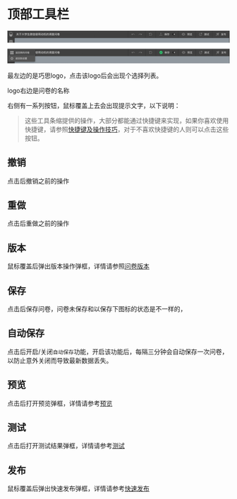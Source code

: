# 顶部工具栏

<img src='./images/navbar.png'>

最左边的是巧思logo，点击该logo后会出现个选择列表。

logo右边是问卷的名称

右侧有一系列按钮，鼠标覆盖上去会出现提示文字，以下说明：

> 这些工具条缩提供的操作，大部分都能通过快捷键来实现，如果你喜欢使用快捷键，请参照[快捷键及操作技巧](../shortcut/concept.md)，对于不喜欢快捷键的人则可以点击这些按钮。

## 撤销
点击后撤销之前的操作

## 重做
点击后重做之前的操作

## 版本
鼠标覆盖后弹出版本操作弹框，详情请参照[问卷版本](../advanced-topic/version.md)

## 保存
点击后保存问卷，问卷未保存和以保存下图标的状态是不一样的，

## 自动保存
点击后开启/关闭`自动保存`功能，开启该功能后，每隔三分钟会自动保存一次问卷，以防止意外关闭而导致最新数据丢失。

## 预览
点击后打开预览弹框，详情请参考[预览](../preview/concept.md)

## 测试
点击后打开测试结果弹框，详情请参考[测试](../advance-topic/debug.md)


## 发布
鼠标覆盖后弹出快速发布弹框，详情请参考[快速发布](../advance-topic/quick-publish.md)
